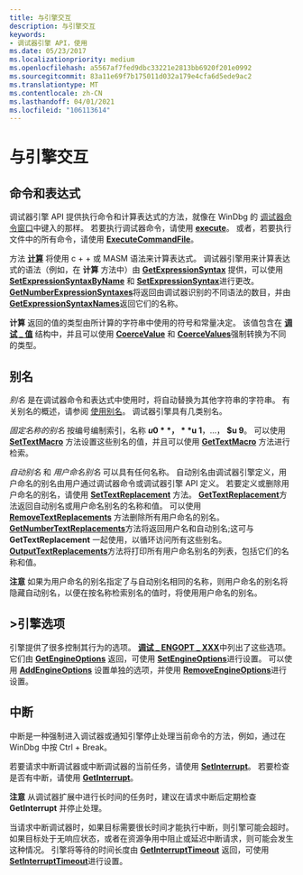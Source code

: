 ```yaml
---
title: 与引擎交互
description: 与引擎交互
keywords:
- 调试器引擎 API，使用
ms.date: 05/23/2017
ms.localizationpriority: medium
ms.openlocfilehash: a5567af7fed9dbc33221e2813bb6920f201e0992
ms.sourcegitcommit: 83a11e69f7b175011d032a179e4cfa6d5ede9ac2
ms.translationtype: MT
ms.contentlocale: zh-CN
ms.lasthandoff: 04/01/2021
ms.locfileid: "106113614"
---
```

# <a name="interacting-with-the-engine"></a>与引擎交互

## <a name="commands-and-expressions"></a>命令和表达式

调试器引擎 API 提供执行命令和计算表达式的方法，就像在 WinDbg 的 [调试器命令窗口](the-debugger-command-window.md)中键入的那样。 若要执行调试器命令，请使用 [**execute**](/windows-hardware/drivers/ddi/dbgeng/nf-dbgeng-idebugcontrol3-execute)。 或者，若要执行文件中的所有命令，请使用 [**ExecuteCommandFile**](/windows-hardware/drivers/ddi/dbgeng/nf-dbgeng-idebugcontrol3-executecommandfile)。

方法 [**计算**](/windows-hardware/drivers/ddi/dbgeng/nf-dbgeng-idebugcontrol3-evaluate) 将使用 c + + 或 MASM 语法来计算表达式。 调试器引擎用来计算表达式的语法（例如，在 **计算** 方法中）由 [**GetExpressionSyntax**](/windows-hardware/drivers/ddi/dbgeng/nf-dbgeng-idebugcontrol3-getexpressionsyntax) 提供，可以使用 [**SetExpressionSyntaxByName**](/windows-hardware/drivers/ddi/dbgeng/nf-dbgeng-idebugcontrol3-setexpressionsyntaxbyname) 和 [**SetExpressionSyntax**](/windows-hardware/drivers/ddi/dbgeng/nf-dbgeng-idebugcontrol3-setexpressionsyntax)进行更改。 [**GetNumberExpressionSyntaxes**](/windows-hardware/drivers/ddi/dbgeng/nf-dbgeng-idebugcontrol3-getnumberexpressionsyntaxes)将返回由调试器识别的不同语法的数目，并由 [**GetExpressionSyntaxNames**](/windows-hardware/drivers/ddi/dbgeng/nf-dbgeng-idebugcontrol3-getexpressionsyntaxnames)返回它们的名称。

**计算** 返回的值的类型由所计算的字符串中使用的符号和常量决定。 该值包含在 [**调试 \_ 值**](/windows-hardware/drivers/ddi/dbgeng/ns-dbgeng-_debug_value) 结构中，并且可以使用 [**CoerceValue**](/windows-hardware/drivers/ddi/dbgeng/nf-dbgeng-idebugcontrol3-coercevalue) 和 [**CoerceValues**](/windows-hardware/drivers/ddi/dbgeng/nf-dbgeng-idebugcontrol3-coercevalues)强制转换为不同的类型。

## <a name="aliases"></a>别名

*别名* 是在调试器命令和表达式中使用时，将自动替换为其他字符串的字符串。 有关别名的概述，请参阅 [使用别名](using-aliases.md)。 调试器引擎具有几类别名。

*固定名称的别名* 按编号编制索引，名称 **$u 0**， **$u 1**，...， **$u 9**。 可以使用 [**SetTextMacro**](/windows-hardware/drivers/ddi/dbgeng/nf-dbgeng-idebugcontrol3-settextmacro) 方法设置这些别名的值，并且可以使用 [**GetTextMacro**](/windows-hardware/drivers/ddi/dbgeng/nf-dbgeng-idebugcontrol3-gettextmacro) 方法进行检索。

*自动别名* 和 *用户命名别名* 可以具有任何名称。 自动别名由调试器引擎定义，用户命名的别名由用户通过调试器命令或调试器引擎 API 定义。 若要定义或删除用户命名的别名，请使用 [**SetTextReplacement**](/windows-hardware/drivers/ddi/dbgeng/nf-dbgeng-idebugcontrol3-settextreplacement) 方法。 [**GetTextReplacement**](/windows-hardware/drivers/ddi/dbgeng/nf-dbgeng-idebugcontrol3-gettextreplacement)方法返回自动别名或用户命名别名的名称和值。 可以使用 [**RemoveTextReplacements**](/windows-hardware/drivers/ddi/dbgeng/nf-dbgeng-idebugcontrol3-removetextreplacements) 方法删除所有用户命名的别名。 [**GetNumberTextReplacements**](/windows-hardware/drivers/ddi/dbgeng/nf-dbgeng-idebugcontrol3-getnumbertextreplacements)方法将返回用户名和自动别名;这可与 **GetTextReplacement** 一起使用，以循环访问所有这些别名。 [**OutputTextReplacements**](/windows-hardware/drivers/ddi/dbgeng/nf-dbgeng-idebugcontrol3-outputtextreplacements)方法将打印所有用户命名别名的列表，包括它们的名称和值。

**注意**   如果为用户命名的别名指定了与自动别名相同的名称，则用户命名的别名将隐藏自动别名，以便在按名称检索别名的值时，将使用用户命名的别名。


## <a name="engine-options"></a>>引擎选项

引擎提供了很多控制其行为的选项。 [**调试 \_ ENGOPT \_ XXX**](/previous-versions/ff541475(v=vs.85))中列出了这些选项。 它们由 [**GetEngineOptions**](/windows-hardware/drivers/ddi/dbgeng/nf-dbgeng-idebugcontrol3-getengineoptions) 返回，可使用 [**SetEngineOptions**](/windows-hardware/drivers/ddi/dbgeng/nf-dbgeng-idebugcontrol3-setengineoptions)进行设置。 可以使用 [**AddEngineOptions**](/windows-hardware/drivers/ddi/dbgeng/nf-dbgeng-idebugcontrol3-addengineoptions) 设置单独的选项，并使用 [**RemoveEngineOptions**](/windows-hardware/drivers/ddi/dbgeng/nf-dbgeng-idebugcontrol3-removeengineoptions)进行设置。

## <a name="interrupts"></a>中断

中断是一种强制进入调试器或通知引擎停止处理当前命令的方法，例如，通过在 WinDbg 中按 Ctrl + Break。

若要请求中断调试器或中断调试器的当前任务，请使用 [**SetInterrupt**](/windows-hardware/drivers/ddi/dbgeng/nf-dbgeng-idebugcontrol3-setinterrupt)。 若要检查是否有中断，请使用 [**GetInterrupt**](/windows-hardware/drivers/ddi/dbgeng/nf-dbgeng-idebugcontrol3-getinterrupt)。

**注意**   从调试器扩展中进行长时间的任务时，建议在请求中断后定期检查 **GetInterrupt** 并停止处理。
 

当请求中断调试器时，如果目标需要很长时间才能执行中断，则引擎可能会超时。 如果目标处于无响应状态，或者在资源争用中阻止或延迟中断请求，则可能会发生这种情况。 引擎将等待的时间长度由 [**GetInterruptTimeout**](/windows-hardware/drivers/ddi/dbgeng/nf-dbgeng-idebugcontrol3-getinterrupttimeout) 返回，可使用 [**SetInterruptTimeout**](/windows-hardware/drivers/ddi/dbgeng/nf-dbgeng-idebugcontrol3-setinterrupttimeout)进行设置。

 

